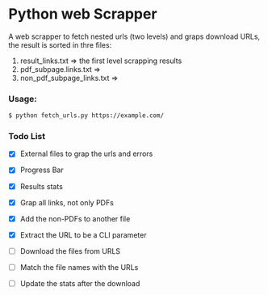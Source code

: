 # Python web Scrapper

A web scrapper to fetch nested urls (two levels) and graps download URLs, the result is sorted in thre files:
1. result_links.txt => the first level scrapping results
2. pdf_subpage.links.txt => 
3. non_pdf_subpage_links.txt => 

### Usage:
```bash
$ python fetch_urls.py https://example.com/
```

### Todo List
- [x] External files to grap the urls and errors
- [x] Progress Bar
- [x] Results stats
- [x] Grap all links, not only PDFs
- [x] Add the non-PDFs to another file
- [x] Extract the URL to be a CLI parameter
- [ ] Download the files from URLS
- [ ] Match the file names with the URLs
- [ ] Update the stats after the download

